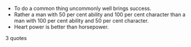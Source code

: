 - To do a common thing uncommonly well brings success.
 - Rather a man with 50 per cent ability and 100 per cent character than a man with 100 per cent ability and 50 per cent character.
 - Heart power is better than horsepower.

3 quotes